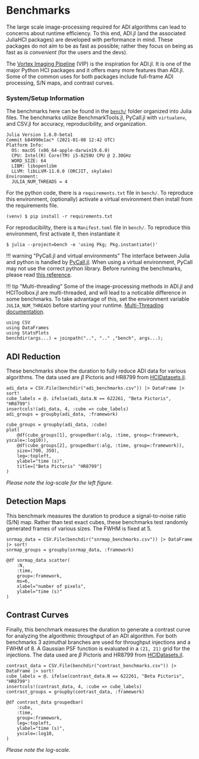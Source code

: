 # Benchmarks

The large scale image-processing required for ADI algorithms can lead to concerns about runtime efficiency. To this end, ADI.jl (and the associated JuliaHCI packages) are developed with performance in mind. These packages do not aim to be as fast as possible; rather they focus on being as fast as *is convenient* (for the users and the devs).

The [Vortex Imaging Pipeline](https://github.com/vortex-exoplanet/vip) (VIP) is the inspiration for ADI.jl. It is one of the major Python HCI packages and it offers many more features than ADI.jl. Some of the common uses for both packages include full-frame ADI processing, S/N maps, and contrast curves.

### System/Setup Information

The benchmarks here can be found in the [`bench/`](https://github.com/JuliaHCI/ADI.jl/blob/main/bench/) folder organized into Julia files. The benchmarks utilize BenchmarkTools.jl, PyCall.jl with `virtualenv`, and CSV.jl for accuracy, reproducibility, and organization.

```
Julia Version 1.6.0-beta1
Commit b84990e1ac* (2021-01-08 12:42 UTC)
Platform Info:
  OS: macOS (x86_64-apple-darwin19.6.0)
  CPU: Intel(R) Core(TM) i5-8259U CPU @ 2.30GHz
  WORD_SIZE: 64
  LIBM: libopenlibm
  LLVM: libLLVM-11.0.0 (ORCJIT, skylake)
Environment:
  JULIA_NUM_THREADS = 4
```

For the python code, there is a `requirements.txt` file in `bench/`. To reproduce this environment, (optionally) activate a virtual environment then install from the requirements file.

```
(venv) $ pip install -r requirements.txt
```

For reproducibility, there is a `Manifest.toml` file in `bench/`. To reproduce this environment, first activate it, then instantiate it

```
$ julia --project=bench -e 'using Pkg; Pkg.instantiate()'
```

!!! warning "PyCall.jl and virtual environments"
    The interface between Julia and python is handled by [PyCall.jl](https://github.com/juliapy/PyCall.jl). When using a virtual environment, PyCall may not use the correct python library. Before running the benchmarks, please read [this reference](https://github.com/juliapy/PyCall.jl#python-virtual-environments).

!!! tip "Multi-threading"
    Some of the image-processing methods in ADI.jl and HCIToolbox.jl are multi-threaded, and will lead to a noticable difference in some benchmarks. To take advantage of this, set the environment variable `JULIA_NUM_THREADS` before starting your runtime. [Multi-Threading documentation](https://docs.julialang.org/en/v1/manual/multi-threading/).

```@setup bench
using CSV
using DataFrames
using StatsPlots
benchdir(args...) = joinpath("..", ".." ,"bench", args...);
```

## ADI Reduction

These benchmarks show the duration to fully reduce ADI data for various algorithms. The data used are $\beta$ Pictoris and HR8799 from [HCIDatasets.jl](https://github.com/JuliaHCI/HCIDatasets.jl).

```@example bench
adi_data = CSV.File(benchdir("adi_benchmarks.csv")) |> DataFrame |> sort!
cube_labels = @. ifelse(adi_data.N == 622261, "Beta Pictoris", "HR8799")
insertcols!(adi_data, 4, :cube => cube_labels)
adi_groups = groupby(adi_data, :framework)
```

```@example bench
cube_groups = groupby(adi_data, :cube)
plot(
    @df(cube_groups[1], groupedbar(:alg, :time, group=:framework, yscale=:log10)),
    @df(cube_groups[2], groupedbar(:alg, :time, group=:framework)),
    size=(700, 350),
    leg=:topleft,
    ylabel="time (s)",
    title=["Beta Pictoris" "HR8799"]
)
```

*Please note the log-scale for the left figure.*

## Detection Maps

This benchmark measures the duration to produce a signal-to-noise ratio (S/N) map. Rather than test exact cubes, these benchmarks test randomly generated frames of various sizes. The FWHM is fixed at 5.

```@example bench
snrmap_data = CSV.File(benchdir("snrmap_benchmarks.csv")) |> DataFrame |> sort!
snrmap_groups = groupby(snrmap_data, :framework)
```

```@example bench
@df snrmap_data scatter(
    :N,
    :time,
    group=:framework,
    ms=6,
    xlabel="number of pixels",
    ylabel="time (s)"
)
```

## Contrast Curves

Finally, this benchmark measures the duration to generate a contrast curve for analyzing the algorithmic throughput of an ADI algorithm. For both benchmarks 3 azimuthal branches are used for throughput injections and a FWHM of 8. A Gaussian PSF function is evaluated in a `(21, 21)` grid for the injections. The data used are $\beta$ Pictoris and HR8799 from [HCIDatasets.jl](https://github.com/JuliaHCI/HCIDatasets.jl).

```@example bench
contrast_data = CSV.File(benchdir("contrast_benchmarks.csv")) |> DataFrame |> sort!
cube_labels = @. ifelse(contrast_data.N == 622261, "Beta Pictoris", "HR8799")
insertcols!(contrast_data, 4, :cube => cube_labels)
contrast_groups = groupby(contrast_data, :framework)
```

```@example bench
@df contrast_data groupedbar(
    :cube,
    :time,
    group=:framework,
    leg=:topleft,
    ylabel="time (s)",
    yscale=:log10,
)
```

*Please note the log-scale.*
